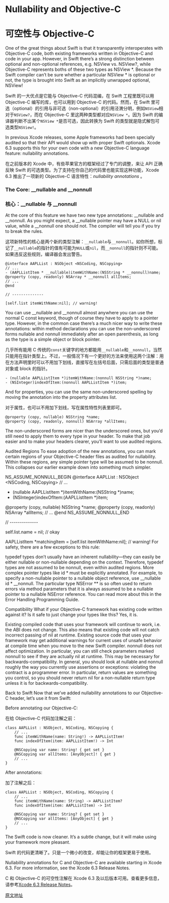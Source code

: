 # Nullability and Objective-C

# 可空性与 Objective-C

One of the great things about Swift is that it transparently interoperates with Objective-C code, both existing frameworks written in Objective-C and code in your app. However, in Swift there’s a strong distinction between optional and non-optional references, e.g. NSView vs. NSView?, while Objective-C represents boths of these two types as NSView *. Because the Swift compiler can’t be sure whether a particular NSView * is optional or not, the type is brought into Swift as an implicitly unwrapped optional, NSView!

Swift 的一大优点是它能与 Objective-C 代码混编，在 Swift 工程里既可以用 Objective-C 编写的库，也可以用到 Objective-C 的代码。然而，在 Swift 里可选（optional）的引用与非可选（non-optional）的引用泾渭分明，例如`NSView`相对于`NSView?`，而在 Objective-C 里这两种类型都对应`NSView *`。因为 Swift 的编译器判断不出某个`NSView *`是否可选，因此转换为 Swift 的类型就是隐式解包可选类型`NSView!`。

In previous Xcode releases, some Apple frameworks had been specially audited so that their API would show up with proper Swift optionals. Xcode 6.3 supports this for your own code with a new Objective-C language feature: nullability annotations.

在之前版本的 Xcode 中，有些苹果官方的框架经过了专门的调整，来让 API 正确反映 Swift 的可选类型。为了支持在你自己的代码里也能实现这种功能，Xcode 6.3 推出了一项新的 Objective-C 语言特性：_nullability annotations_ 。

### The Core: __nullable and __nonnull

### 核心：__nullable 与 __nonnull

At the core of this feature we have two new type annotations: __nullable and __nonnull. As you might expect, a __nullable pointer may have a NULL or nil value, while a __nonnull one should not. The compiler will tell you if you try to break the rules.

这项新特性的核心是两个新的类型注解：`__nullable`与`__nonnull`。如你所想，标记了`__nullable`的指针的值有可能为`NULL`或`nil`，而`__nonnull`的指针则不可能。如果违反这些规则，编译器会发出警告。

```
@interface AAPLList : NSObject <NSCoding, NSCopying>
// ...
- (AAPLListItem * __nullable)itemWithName:(NSString * __nonnull)name;
@property (copy, readonly) NSArray * __nonnull allItems;
// ...
@end

// --------------

[self.list itemWithName:nil]; // warning!
```

You can use __nullable and __nonnull almost anywhere you can use the normal C const keyword, though of course they have to apply to a pointer type. However, in the common case there’s a much nicer way to write these annotations: within method declarations you can use the non-underscored forms nullable and nonnull immediately after an open parenthesis, as long as the type is a simple object or block pointer.

几乎所有能用 C 传统的`const`关键字的地方都能用`__nullable`和`__nonnull`，当然只能用在指针类型上。不过，一般情况下有一个更好的方法来使用这两个注解：用在方法声明里时可以不用加下划线，直接写在左括号后面，只需后面的类型是普通对象或 block 的指针。

```
- (nullable AAPLListItem *)itemWithName:(nonnull NSString *)name;
- (NSInteger)indexOfItem:(nonnull AAPLListItem *)item;
```

And for properties, you can use the same non-underscored spelling by moving the annotation into the property attributes list.

对于属性，也可以不用加下划线，写在属性特性列表里即可。

```
@property (copy, nullable) NSString *name;
@property (copy, readonly, nonnull) NSArray *allItems;
```

The non-underscored forms are nicer than the underscored ones, but you’d still need to apply them to every type in your header. To make that job easier and to make your headers clearer, you’ll want to use audited regions.



Audited Regions
To ease adoption of the new annotations, you can mark certain regions of your Objective-C header files as audited for nullability. Within these regions, any simple pointer type will be assumed to be nonnull. This collapses our earlier example down into something much simpler.

NS_ASSUME_NONNULL_BEGIN
@interface AAPLList : NSObject <NSCoding, NSCopying>
// ...
- (nullable AAPLListItem *)itemWithName:(NSString *)name;
- (NSInteger)indexOfItem:(AAPLListItem *)item;

@property (copy, nullable) NSString *name;
@property (copy, readonly) NSArray *allItems;
// ...
@end
NS_ASSUME_NONNULL_END

// --------------

self.list.name = nil;   // okay

AAPLListItem *matchingItem = [self.list itemWithName:nil];  // warning!
For safety, there are a few exceptions to this rule:

typedef types don’t usually have an inherent nullability—they can easily be either nullable or non-nullable depending on the context. Therefore, typedef types are not assumed to be nonnull, even within audited regions.
More complex pointer types like id * must be explicitly annotated. For example, to specify a non-nullable pointer to a nullable object reference, use __nullable id * __nonnull.
The particular type NSError ** is so often used to return errors via method parameters that it is always assumed to be a nullable pointer to a nullable NSError reference.
You can read more about this in the Error Handling Programming Guide.

Compatibility
What if your Objective-C framework has existing code written against it? Is it safe to just change your types like this? Yes, it is.

Existing compiled code that uses your framework will continue to work, i.e. the ABI does not change. This also means that existing code will not catch incorrect passing of nil at runtime.
Existing source code that uses your framework may get additional warnings for current uses of unsafe behavior at compile time when you move to the new Swift compiler.
nonnull does not affect optimization. In particular, you can still check parameters marked nonnull to see if they are actually nil at runtime. This may be necessary for backwards-compatibility.
In general, you should look at nullable and nonnull roughly the way you currently use assertions or exceptions: violating the contract is a programmer error. In particular, return values are something you control, so you should never return nil for a non-nullable return type unless it is for backwards-compatibility.

Back to Swift
Now that we’ve added nullability annotations to our Objective-C header, let’s use it from Swift:

Before annotating our Objective-C:

在给 Objective-C 代码加注解之前：

```
class AAPLList : NSObject, NSCoding, NSCopying { 
	// ...
	func itemWithName(name: String!) -> AAPLListItem!
	func indexOfItem(item: AAPLListItem!) -> Int

	@NSCopying var name: String! { get set }
	@NSCopying var allItems: [AnyObject]! { get }
	// ...
}
```

After annotations:

加了注解之后：

```
class AAPLList : NSObject, NSCoding, NSCopying { 
	// ...
	func itemWithName(name: String) -> AAPLListItem?
	func indexOfItem(item: AAPLListItem) -> Int

	@NSCopying var name: String? { get set }
	@NSCopying var allItems: [AnyObject] { get }
	// ...
}
```

The Swift code is now cleaner. It’s a subtle change, but it will make using your framework more pleasant.

Swift 的代码更清晰了。只是一个微小的改变，却能让你的框架更易于使用。

Nullability annotations for C and Objective-C are available starting in Xcode 6.3. For more information, see the Xcode 6.3 Release Notes.

C 和 Objective-C 的可空性注解在 Xcode 6.3 及以后版本可用。查看更多信息，请参考[Xcode 6.3 Release Notes](https://developer.apple.com/go/?id=xcode-6.3-beta-release-notes)。

[原文地址](https://developer.apple.com/swift/blog/?id=25)